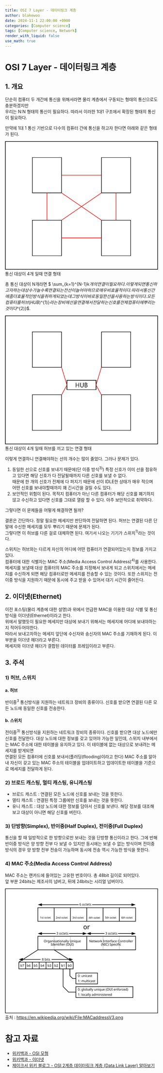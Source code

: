 ```yaml
---
title: OSI 7 Layer - 데이터링크 계층
author: blakewoo
date: 2024-11-1 22:00:00 +0900
categories: [Computer science]
tags: [Computer science, Network] 
render_with_liquid: false
use_math: true
---
```


# OSI 7 Layer - 데이터링크 계층
## 1. 개요
단순히 컴퓨터 두 개간에 통신을 위해서라면 물리 계층에서 구동되는 형태의 통신으로도 충분하겠지만    
우리는 N:N 형태의 통신이 필요하다. 따라서 이러한 1대1 구조에서 확장된 형태의 통신이 필요하다.

만약에 1대 1 통신 기반으로 다수의 컴퓨터 간에 통신을 하고자 한다면 아래와 같은 형태가 된다.

![img.png](/assets/blog/cs/network/osi_7_layer_datalink/img.png)   
통신 대상이 4개 일때 연결 형태

총 통신 대상이 N개라면 $ \sum_{k=1}^{N-1}k$개의 연결이 필요하다.
이렇게되면 통신하고자하는 대상 수가 늘수록 연결되는 전선이 늘어야하므로 매우 비효율적이다.
따라서 통신간에 좀 더 효율적인 방식을 취하게 되었는데 그 방식이 바로 동일한 선을 사용하는 방식이다.  
모든 컴퓨터를 허브(HUB)$^{1)}$라는 장비에 선을 연결해서 전달하는 신호를 전체 컴퓨터에 뿌리는 것이다$^{2)}$.

![img_1.png](/assets/blog/cs/network/osi_7_layer_datalink/img_1.png)   
통신 대상이 4개 일때 허브를 끼고 있는 연결 형태
 
이렇게 연결하니 연결해야하는 선의 개수는 많이 줄었다. 그러나 문제가 있다.
1. 동일한 선으로 신호를 보내기 때문에(단 이중 방식$^{3)}$) 특정 신호가 이미 선을 점유하고 있다면 해당 신호가 다 전달될때까지 다른 신호를 보낼 수 없다.   
때문에 한 개의 신호가 전체에 다 퍼지기 때문에 선이 IDLE한 상태가 매우 적으며 어떤 신호를 보내야할때까지 꽤 긴시간을 걸릴 수도 있다.
2. 보안적인 위험이 된다. 목적지 컴퓨터가 아닌 다른 컴퓨터가 해당 신호를 폐기하지 않고 수신하고 있다면 신호를 그대로 열람 할 수 있다. 아주 보안적으로 취약하다.

그렇다면 이 문제들을 어떻게 해결하면 될까?

결론은 간단하다. 정말 필요한 메세지만 판단하여 전달하면 된다.
허브는 연결된 다른 단말에 수신한 메세지를 모두 뿌리기 때문에 문제가 된다.   
그렇다면 이 허브를 다른 걸로 대체하면 된다. 여기서 나오는 기기가 스위치$^{1)}$라는 것이다.

스위치는 허브와는 다르게 자신의 어디에 어떤 컴퓨터가 연결되어있는지 정보를 가지고 있다.  
컴퓨터에 대한 식별자는 MAC 주소(Media Access Control Address)$^{4)}$를 사용한다.   
메세지를 보낼때 대상 컴퓨터의 MAC 주소를 지정해서 보내게 되고
스위치에서는 메세지를 수신하게 되면 해당 컴퓨터로만 메세지를 전송할 수 있는 것이다.
또한 스위치는 전 이중 방식을 지원하기 때문에 동시에 주고 받을 수 있어서 대기 시간이 줄어든다.

## 2. 이더넷(Ethernet)
이전 포스팅(물리 계층에 대한 설명)과 위에서 언급한 MAC을 이용한 대상 식별 및 통신 방식을 이더넷(Ethernet)이라고 한다.   
위에서 말했듯이 필요한 메세지만 대상에 보내기 위해서는 메세지에 어디에 보내야하는지 적어두어야한다.   
따라서 보내고자하는 메세지 앞단에 수신자와 송신자의 MAC 주소를 기재하게 된다.
이 부분을 이더넷 헤더라고 부른다.  
메세지와 이더넷 헤더가 결합된 데이터를 프레임이라고 부른다.


## 3. 주석
### 1) 허브, 스위치
#### a. 허브
반이중$^{3}$ 통신방식을 지원하는 네트워크 장비의 종류이다.
신호를 받으면 연결된 다른 모든 노드에 동일한 신호를 전송한다.

#### b. 스위치
전이중$^{3)}$ 통신방식을 지원하는 네트워크 장비의 종류이다.
신호를 받으면 대상 노드에만 신호를 전달한다.
대상 노드에 대한 정보를 갖고 있어야 가능한 일인데, 
스위치 내부에서는 MAC 주소에 대한 테이블을 유지하고 있다. 이 테이블에 없는 대상으로 보내려는 메세지를 받게되면   
연결된 모든 컴퓨터에 신호를 보내서(플러딩(flooding)이라고 한다) MAC 주소를 알아내 자신이 갖고 있는 MAC 주소의 테이블을 업데이트하고
업데이트한 테이블을 기준으로 메세지를 전달하게 된다.

### 2) 브로드 캐스팅, 멀티 캐스팅, 유니캐스팅
- 브로드 캐스트 : 연결된 모든 노드에 신호를 보내는 것을 뜻한다.
- 멀티 캐스트 : 연결된 특정 그룹에만 신호를 보내는 것을 뜻한다.
- 유니 캐스트 : 대상 노드에 대한 정보를 담아서 신호를 보낸다. 해당 정보를 대조해보고 대상이 아니면 해당 신호를 버린다.
  

### 3) 단방향(Simplex), 반이중(Half Duplex), 전이중(Full Duplex)
통신을 할 때 일방적으로 한 방향으로만 보내는 것을 단방향 통신이라고 한다.
그에 반해 반이중 방식은 양 방향 전부 다 보낼 수 있지만 동시에는 보낼 수 없는 방식이며
전이중 방식의 경우 양 방향 전부 전송이 가능하며 동시에 전송 역시 가능한 방식을 뜻한다.

### 4) MAC 주소(Media Access Control Address)
MAC 주소는 랜카드에 들어있는 고유한 번호이다. 총 48bit 길이로 되어있다.   
앞 부분 24bits는 제조사의 넘버고, 뒤에 24bits는 시리얼 넘버이다.   

![img.png](/assets/blog/cs/network/osi_7_layer_datalink/img_2.png)    
출처 : https://en.wikipedia.org/wiki/File:MACaddressV3.png


# 참고 자료
- [위키백과 - OSI 모형](https://ko.wikipedia.org/wiki/OSI_%EB%AA%A8%ED%98%95)
- [위키백과 - 이더넷](https://ko.wikipedia.org/wiki/%EC%9D%B4%EB%8D%94%EB%84%B7) 
- [제이크서 위키 블로그 - OSI 2계층 데이터링크 계층 (Data Link Layer) 알아보기](https://jake-seo-dev.tistory.com/226?category=947330)
